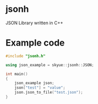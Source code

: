 # jsonh
JSON Library written in C++

# Example code
```cpp
#include "jsonh.h"

using json_example = skyue::jsonh::JSON;

int main()
{
    json_example json;
    json["test"] = "value";
    json.json_to_file("test.json");
}
```
